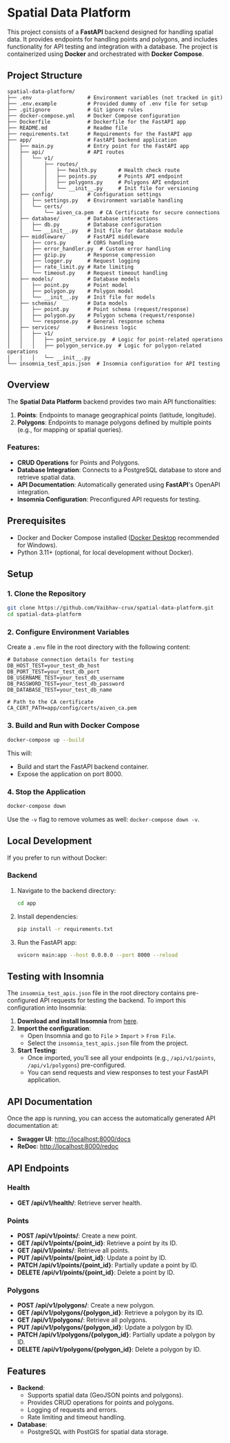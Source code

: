 # Spatial Data Platform

This project consists of a **FastAPI** backend designed for handling spatial data. It provides endpoints for handling points and polygons, and includes functionality for API testing and integration with a database. The project is containerized using **Docker** and orchestrated with **Docker Compose**.

## Project Structure

```
spatial-data-platform/
├── .env                  # Environment variables (not tracked in git)
├── .env.example          # Provided dummy of .env file for setup
├── .gitignore            # Git ignore rules
├── docker-compose.yml    # Docker Compose configuration
├── Dockerfile            # Dockerfile for the FastAPI app
├── README.md             # Readme file
├── requirements.txt      # Requirements for the FastAPI app
├── app/                  # FastAPI backend application
│   ├── main.py           # Entry point for the FastAPI app
│   ├── api/              # API routes
│   │   └── v1/
│   │       ├── routes/
│   │       │   ├── health.py       # Health check route
│   │       │   ├── points.py       # Points API endpoint
│   │       │   ├── polygons.py     # Polygons API endpoint
│   │       │   └── __init__.py     # Init file for versioning
│   ├── config/           # Configuration settings
│   │   ├── settings.py   # Environment variable handling
│   │   └── certs/
│   │       └── aiven_ca.pem  # CA Certificate for secure connections
│   ├── database/         # Database interactions
│   │   ├── db.py         # Database configuration
│   │   └── __init__.py   # Init file for database module
│   ├── middleware/       # FastAPI middleware
│   │   ├── cors.py       # CORS handling
│   │   ├── error_handler.py  # Custom error handling
│   │   ├── gzip.py       # Response compression
│   │   ├── logger.py     # Request logging
│   │   ├── rate_limit.py # Rate limiting
│   │   └── timeout.py    # Request timeout handling
│   ├── models/           # Database models
│   │   ├── point.py      # Point model
│   │   ├── polygon.py    # Polygon model
│   │   └── __init__.py   # Init file for models
│   ├── schemas/          # Data models
│   │   ├── point.py      # Point schema (request/response)
│   │   ├── polygon.py    # Polygon schema (request/response)
│   │   └── response.py   # General response schema
│   ├── services/         # Business logic
│   │   ├── v1/
│   │   │   ├── point_service.py  # Logic for point-related operations
│   │   │   ├── polygon_service.py  # Logic for polygon-related operations
│   │   │   └── __init__.py
└── insomnia_test_apis.json  # Insomnia configuration for API testing
```

## Overview

The **Spatial Data Platform** backend provides two main API functionalities:

1. **Points**: Endpoints to manage geographical points (latitude, longitude).
2. **Polygons**: Endpoints to manage polygons defined by multiple points (e.g., for mapping or spatial queries).

### Features:
- **CRUD Operations** for Points and Polygons.
- **Database Integration**: Connects to a PostgreSQL database to store and retrieve spatial data.
- **API Documentation**: Automatically generated using **FastAPI**'s OpenAPI integration.
- **Insomnia Configuration**: Preconfigured API requests for testing.

## Prerequisites

- Docker and Docker Compose installed ([Docker Desktop](https://www.docker.com/products/docker-desktop) recommended for Windows).
- Python 3.11+ (optional, for local development without Docker).

## Setup

### 1. Clone the Repository
```bash
git clone https://github.com/Vaibhav-crux/spatial-data-platform.git
cd spatial-data-platform
```

### 2. Configure Environment Variables

Create a `.env` file in the root directory with the following content:

```plaintext
# Database connection details for testing
DB_HOST_TEST=your_test_db_host
DB_PORT_TEST=your_test_db_port
DB_USERNAME_TEST=your_test_db_username
DB_PASSWORD_TEST=your_test_db_password
DB_DATABASE_TEST=your_test_db_name

# Path to the CA certificate
CA_CERT_PATH=app/config/certs/aiven_ca.pem
```

### 3. Build and Run with Docker Compose
```bash
docker-compose up --build
```
This will:
- Build and start the FastAPI backend container.
- Expose the application on port 8000.

### 4. Stop the Application
```bash
docker-compose down
```
Use the `-v` flag to remove volumes as well: `docker-compose down -v`.

## Local Development

If you prefer to run without Docker:

### Backend
1. Navigate to the backend directory:
   ```bash
   cd app
   ```
2. Install dependencies:
   ```bash
   pip install -r requirements.txt
   ```
3. Run the FastAPI app:
   ```bash
   uvicorn main:app --host 0.0.0.0 --port 8000 --reload
   ```

## Testing with Insomnia

The `insomnia_test_apis.json` file in the root directory contains pre-configured API requests for testing the backend. To import this configuration into Insomnia:

1. **Download and install Insomnia** from [here](https://insomnia.rest/download).
2. **Import the configuration**:
   - Open Insomnia and go to `File` > `Import` > `From File`.
   - Select the `insomnia_test_apis.json` file from the project.
3. **Start Testing**:
   - Once imported, you’ll see all your endpoints (e.g., `/api/v1/points`, `/api/v1/polygons`) pre-configured.
   - You can send requests and view responses to test your FastAPI application.

## API Documentation

Once the app is running, you can access the automatically generated API documentation at:

- **Swagger UI**: [http://localhost:8000/docs](http://localhost:8000/docs)
- **ReDoc**: [http://localhost:8000/redoc](http://localhost:8000/redoc)

## API Endpoints

### Health
- **GET /api/v1/health/**: Retrieve server health.

### Points
- **POST /api/v1/points/**: Create a new point.
- **GET /api/v1/points/{point_id}**: Retrieve a point by its ID.
- **GET /api/v1/points/**: Retrieve all points.
- **PUT /api/v1/points/{point_id}**: Update a point by ID.
- **PATCH /api/v1/points/{point_id}**: Partially update a point by ID.
- **DELETE /api/v1/points/{point_id}**: Delete a point by ID.

### Polygons
- **POST /api/v1/polygons/**: Create a new polygon.
- **GET /api/v1/polygons/{polygon_id}**: Retrieve a polygon by its ID.
- **GET /api/v1/polygons/**: Retrieve all polygons.
- **PUT /api/v1/polygons/{polygon_id}**: Update a polygon by ID.
- **PATCH /api/v1/polygons/{polygon_id}**: Partially update a polygon by ID.
- **DELETE /api/v1/polygons/{polygon_id}**: Delete a polygon by ID.

## Features
- **Backend**:
  - Supports spatial data (GeoJSON points and polygons).
  - Provides CRUD operations for points and polygons.
  - Logging of requests and errors.
  - Rate limiting and timeout handling.
- **Database**:
  - PostgreSQL with PostGIS for spatial data storage.